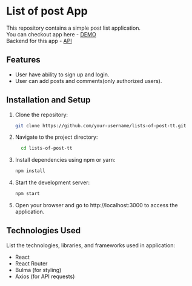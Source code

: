 # List of post App

This repository contains a simple post list application.  
You can checkout app here - [DEMO](https://esteban4769.github.io/list-of-posts-tt/)  
Backend for this app - [API](https://github.com/Esteban4769/user-posts-api)


## Features

- User have ability to sign up and login.
- User can add posts and comments(only authorized users).

## Installation and Setup

1. Clone the repository:

   ```sh
   git clone https://github.com/your-username/lists-of-post-tt.git
   ```
2. Navigate to the project directory:
   
    ```sh
      cd lists-of-post-tt
    ```
    
3. Install dependencies using npm or yarn:

     ```sh
     npm install
     ```
4. Start the development server:

     ```sh
     npm start
     ```

5. Open your browser and go to http://localhost:3000 to access the application.

## Technologies Used

List the technologies, libraries, and frameworks used in application:

- React
- React Router
- Bulma (for styling)
- Axios (for API requests)